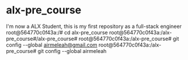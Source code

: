 # alx-pre_course
I'm now a ALX Student, this is my first repository as a full-stack engineer
root@564770c0f43a:/# cd alx-pre_course
root@564770c0f43a:/alx-pre_course#/alx-pre_course#
root@564770c0f43a:/alx-pre_course# git config --global airmeleah@gmail.com
root@564770c0f43a:/alx-pre_course# git config --global airmeleah 
